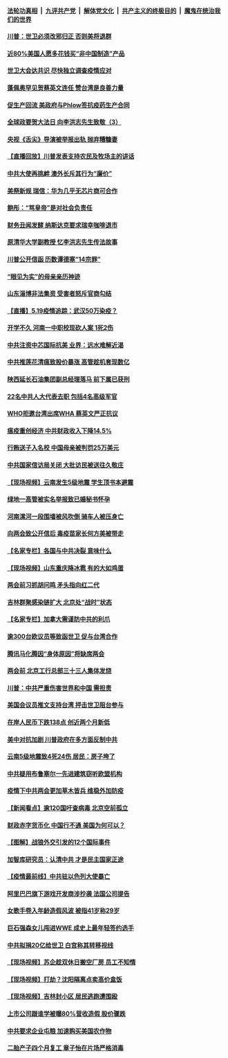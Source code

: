 ####  [法轮功真相](../../../../basic/blob/master/README.md?t=05200302) &nbsp;|&nbsp; [九评共产党](../../../../9ping.md/blob/master/README.md?t=05200302) &nbsp;|&nbsp; [解体党文化](../../../../jtdwh.md/blob/master/README.md?t=05200302)  &nbsp;|&nbsp; [共产主义的终极目的](../../../../gczydzjmd.md/blob/master/README.md?t=05200302) &nbsp;|&nbsp; [魔鬼在统治我们的世界](../../../../mgztzwmdsj.md/blob/master/README.md?t=05200302) 

#### [川普：世卫必须改邪归正 否则美将退群](../pages/nsc413/n12119972.md?t=05200302) 

#### [近80%美国人愿多花钱买“非中国制造”产品](../pages/nsc413/n12121647.md?t=05200302) 

#### [世卫大会达共识 尽快独立调查疫情应对](../pages/nsc413/n12121699.md?t=05200302) 

#### [蓬佩奥罕见贺蔡英文连任 赞台湾是良善力量](../pages/nsc413/n12121690.md?t=05200302) 

#### [促生产回流 美政府与Phlow签抗疫药生产合同](../pages/nsc413/n12121566.md?t=05200302) 

#### [全球政要贺大法日 向李洪志先生致敬（3）](../pages/nsc413/n12116776.md?t=05200302) 

#### [央视《舌尖》导演被举报出轨 抛弃糟糠妻](../pages/nsc413/n12121494.md?t=05200302) 

#### [【直播回放】川普发表支持农民及牧场主的讲话](../pages/nsc413/n12121459.md?t=05200302) 

#### [中共大使再挑衅 澳外长斥其行为“廉价”](../pages/nsc413/n12121495.md?t=05200302) 

#### [美祭新规 瑞信：华为几乎无芯片商可合作](../pages/nsc413/n12121520.md?t=05200302) 

#### [鲍彤：“骂皇帝”是对社会负责任](../pages/nsc413/n12121404.md?t=05200302) 

#### [财务丑闻发酵 纳斯达克要求瑞幸咖啡退市](../pages/nsc413/n12121438.md?t=05200302) 

#### [原清华大学副教授 忆李洪志先生传法故事](../pages/nsc413/n12121355.md?t=05200302) 

#### [川普公开信函 历数谭德塞“14宗罪”](../pages/nsc413/n12121039.md?t=05200302) 

#### [“眼见为实”的母亲亲历神迹](../pages/nsc413/n12120592.md?t=05200302) 

#### [山东淄博非法集资 受害者怒斥官商勾结](../pages/nsc413/n12119002.md?t=05200302) 

#### [【直播】5.19疫情追踪：武汉50万染疫？](../pages/nsc413/n12121002.md?t=05200302) 

#### [开学不久 河南一中职校现砍人案 1死2伤](../pages/nsc413/n12121036.md?t=05200302) 

#### [中共注资中芯国际抗美 业界：远水难解近渴](../pages/nsc413/n12119787.md?t=05200302) 

#### [中共推莲花清瘟致股价暴涨 高管趁机套现数亿](../pages/nsc413/n12120828.md?t=05200302) 

#### [陕西延长石油集团副总经理落马 前下属已获刑](../pages/nsc413/n12120698.md?t=05200302) 

#### [22名中共人大代表去职 包括4名高级军官](../pages/nsc413/n12120861.md?t=05200302) 

#### [WHO拒邀台湾出席WHA 蔡英文严正抗议](../pages/nsc413/n12120731.md?t=05200302) 

#### [瘟疫重创经济 中共财政收入下降14.5%](../pages/nsc413/n12120743.md?t=05200302) 

#### [行贿送子入名校 中国母亲被判罚25万美元](../pages/nsc413/n12120646.md?t=05200302) 

#### [中共国家信访局关闭 大批访民被送往久敬庄](../pages/nsc413/n12120631.md?t=05200302) 

#### [【现场视频】云南发生5级地震 学生顶书本避震](../pages/nsc413/n12120352.md?t=05200302) 

#### [绿地一高管被实名举报致已婚秘书怀孕](../pages/nsc413/n12120386.md?t=05200302) 

#### [河南漯河一段围墙被风吹倒 骑车人被压身亡](../pages/nsc413/n12120548.md?t=05200302) 

#### [向两会致公开信后 毒疫苗家长何方美被带走](../pages/nsc413/n12120341.md?t=05200302) 

#### [【名家专栏】各国与中共决裂 意味什么](../pages/nsc413/n12113628.md?t=05200302) 

#### [【现场视频】山东重庆降冰雹 有的大如鸡蛋](../pages/nsc413/n12119964.md?t=05200302) 

#### [两会前习抓胡问鸣 矛头指向红二代](../pages/nsc413/n12118640.md?t=05200302) 

#### [吉林群聚感染链扩大 北京处“战时”状态](../pages/nsc413/n12120045.md?t=05200302) 

#### [【名家专栏】加拿大需谨防中共的利爪](../pages/nsc413/n12116342.md?t=05200302) 

#### [逾300台欧议员等致函世卫 促与台湾合作](../pages/nsc413/n12119819.md?t=05200302) 

#### [腾讯马化腾因“身体原因”将缺席两会](../pages/nsc413/n12119910.md?t=05200302) 

#### [两会前 北京工行总部三十三人集体发烧](../pages/nsc413/n12119762.md?t=05200302) 

#### [川普：中共严重伤害世界和中国 需担责](../pages/nsc413/n12119883.md?t=05200302) 

#### [美国会议员推文支持台湾 抨击世卫阻台参与](../pages/nsc413/n12119771.md?t=05200302) 

#### [在岸人民币下跌138点 创近两个月新低](../pages/nsc413/n12119598.md?t=05200302) 

#### [美中对抗加剧 川普政府在多方面反制中共](../pages/nsc413/n12118815.md?t=05200302) 

#### [云南5级地震致4死24伤 居民：房子垮了](../pages/nsc413/n12119643.md?t=05200302) 

#### [中共疑用布鲁塞尔一先进建筑窃听欧盟机构](../pages/nsc413/n12119534.md?t=05200302) 

#### [疫情下中共两会更加草木皆兵 维稳外加防疫](../pages/nsc413/n12118540.md?t=05200302) 

#### [【新闻看点】逾120国吁查病毒 北京空前孤立](../pages/nsc413/n12119110.md?t=05200302) 

#### [财政赤字货币化 中国行不通 美国为何可以？](../pages/nsc413/n12119364.md?t=05200302) 

#### [【图解】战狼外交引发的12个国际事件](../pages/nsc413/n12119172.md?t=05200302) 

#### [加智库研究员：认清中共 才是民主国家正途](../pages/nsc413/n12119160.md?t=05200302) 

#### [【疫情最前线】中共驻以色列大使暴亡](../pages/nsc413/n12119089.md?t=05200302) 

#### [阿里巴巴旗下游戏开发商涉抄袭 法国公司提告](../pages/nsc413/n12119378.md?t=05200302) 

#### [女歌手卷入年龄造假风波 被指41岁称29岁](../pages/nsc413/n12119330.md?t=05200302) 

#### [巨石强森女儿闯进WWE 成史上最年轻签约选手](../pages/nsc413/n12119095.md?t=05200302) 

#### [中共拟捐20亿给世卫 白宫称其转移视线](../pages/nsc413/n12119181.md?t=05200302) 

#### [【现场视频】苏企趁双休日搬空厂房 员工不知情](../pages/nsc413/n12119234.md?t=05200302) 

#### [【现场视频】打劫？沈阳隔离点卖高价盒饭](../pages/nsc413/n12119245.md?t=05200302) 

#### [【现场视频】吉林封小区 居民逃跑遭围殴](../pages/nsc413/n12119201.md?t=05200302) 

#### [上市公司跟谁学被曝80%营收造假 股价骤跌](../pages/nsc413/n12119052.md?t=05200302) 

#### [中共要求企业屯粮 加速购买美国农作物](../pages/nsc413/n12119061.md?t=05200302) 

#### [二胎产子四个月复工 章子怡在片场严格消毒](../pages/nsc413/n12118961.md?t=05200302) 

